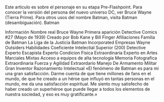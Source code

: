 Este articulo es sobre el personaje en su etapa Pre-Flashpoint. Para conocer la versión del persona del nuevo universo DC, ver Bruce Wayne (Tierra Prime). Para otros usos del nombre Batman, visita Batman (desambiguación).
Batman

Información
Nombre real
Bruce Wayne
Primera aparición
Detective Comics #27 (Mayo de 1939)
Creado por
Bob Kane y Bill Finger
Afiliaciones
Familia de Batman
La Liga de la Justicia
Batman Incorporated
Empresas Wayne
Outsiders
Habilidades
Coeficiente Intelectial Superior (200)
Detective Experto
Escapista Experto
Condicion Fisica Extraordinaria
Experto en Artes Marciales Mixtas
Acceso a equipos de alta tecnología
Memoria Fotografica
Extraordinaria Fuerza y Agilidad
Extraordario Manejo De Armamento Militar
Gran Inventor
Razonamiento Intelectual
«El fenómeno de Batman es para mí una gran satisfacción. Darme cuenta de
que tiene millones de fans en el mundo, de que he creado a un héroe que influyó en tantas 
personas en el mundo, me da una satisfacción espiritual. Me siento muy satisfecho de haber creado un superhéroe que puede llegar a todos los elementos 
de nuestra sociedad, y eso es muy gratificante.»
